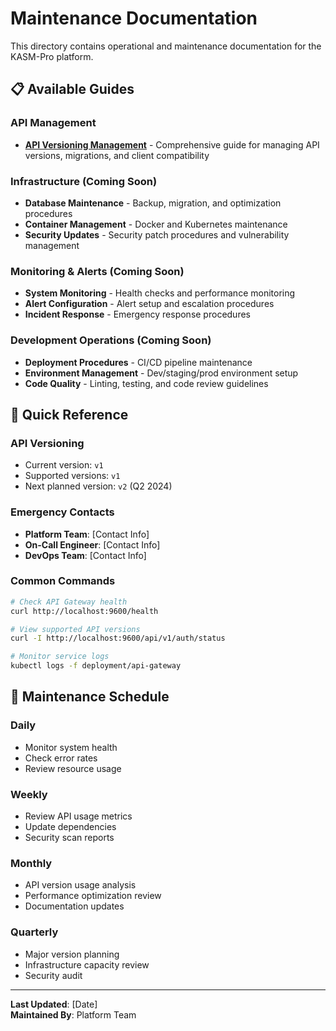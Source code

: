 # Maintenance Documentation

This directory contains operational and maintenance documentation for the KASM-Pro platform.

## 📋 Available Guides

### API Management

- **[API Versioning Management](./api-versioning-management.md)** - Comprehensive guide for managing API versions, migrations, and client compatibility

### Infrastructure (Coming Soon)

- **Database Maintenance** - Backup, migration, and optimization procedures
- **Container Management** - Docker and Kubernetes maintenance
- **Security Updates** - Security patch procedures and vulnerability management

### Monitoring & Alerts (Coming Soon)

- **System Monitoring** - Health checks and performance monitoring
- **Alert Configuration** - Alert setup and escalation procedures
- **Incident Response** - Emergency response procedures

### Development Operations (Coming Soon)

- **Deployment Procedures** - CI/CD pipeline maintenance
- **Environment Management** - Dev/staging/prod environment setup
- **Code Quality** - Linting, testing, and code review guidelines

## 🔧 Quick Reference

### API Versioning

- Current version: `v1`
- Supported versions: `v1`
- Next planned version: `v2` (Q2 2024)

### Emergency Contacts

- **Platform Team**: [Contact Info]
- **On-Call Engineer**: [Contact Info]
- **DevOps Team**: [Contact Info]

### Common Commands

```bash
# Check API Gateway health
curl http://localhost:9600/health

# View supported API versions
curl -I http://localhost:9600/api/v1/auth/status

# Monitor service logs
kubectl logs -f deployment/api-gateway
```

## 📅 Maintenance Schedule

### Daily

- Monitor system health
- Check error rates
- Review resource usage

### Weekly

- Review API usage metrics
- Update dependencies
- Security scan reports

### Monthly

- API version usage analysis
- Performance optimization review
- Documentation updates

### Quarterly

- Major version planning
- Infrastructure capacity review
- Security audit

---

**Last Updated**: [Date]  
**Maintained By**: Platform Team
